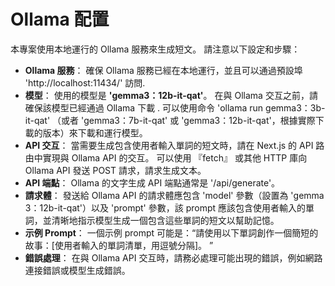 # Ollama 配置

本專案使用本地運行的 Ollama 服務來生成短文。 請注意以下設定和步驟：

- **Ollama 服務**： 確保 Ollama 服務已經在本地運行，並且可以通過預設埠 'http://localhost:11434/' 訪問.
- **模型**： 使用的模型是 **'gemma3：12b-it-qat'**。 在與 Ollama 交互之前，請確保該模型已經通過 Ollama 下載 . 可以使用命令 'ollama run gemma3：3b-it-qat' （或者 'gemma3：7b-it-qat' 或 'gemma3：12b-it-qat'，根據實際下載的版本）來下載和運行模型。
- **API 交互**： 當需要生成包含使用者輸入單詞的短文時，請在 Next.js 的 API 路由中實現與 Ollama API 的交互。 可以使用 『fetch』 或其他 HTTP 庫向 Ollama API 發送 POST 請求，請求生成文本。
- **API 端點**： Ollama 的文字生成 API 端點通常是 '/api/generate'。
- **請求體**： 發送給 Ollama API 的請求體應包含 'model' 參數（設置為 'gemma 3：12b-it-qat'）以及 'prompt' 參數，該 prompt 應該包含使用者輸入的單詞，並清晰地指示模型生成一個包含這些單詞的短文以幫助記憶。
- **示例 Prompt**： 一個示例 prompt 可能是：“請使用以下單詞創作一個簡短的故事：[使用者輸入的單詞清單，用逗號分隔]。 ”
- **錯誤處理**： 在與 Ollama API 交互時，請務必處理可能出現的錯誤，例如網路連接錯誤或模型生成錯誤。